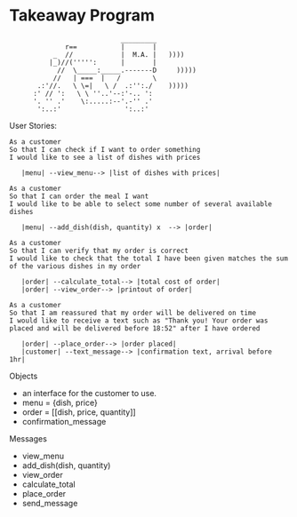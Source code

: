 Takeaway Program
==================
```
                            _________
              r==           |       |
           _  //            |  M.A. |   ))))
          |_)//(''''':      |       |
            //  \_____:_____.-------D     )))))
           //   | ===  |   /        \
       .:'//.   \ \=|   \ /  .:'':./    )))))
      :' // ':   \ \ ''..'--:'-.. ':
      '. '' .'    \:.....:--'.-'' .'
       ':..:'                ':..:'

 ```
User Stories:

```
As a customer
So that I can check if I want to order something
I would like to see a list of dishes with prices

   |menu| --view_menu--> |list of dishes with prices|

As a customer
So that I can order the meal I want
I would like to be able to select some number of several available dishes

   |menu| --add_dish(dish, quantity) x  --> |order|

As a customer
So that I can verify that my order is correct
I would like to check that the total I have been given matches the sum of the various dishes in my order

   |order| --calculate_total--> |total cost of order|
   |order| --view_order--> |printout of order|

As a customer
So that I am reassured that my order will be delivered on time
I would like to receive a text such as "Thank you! Your order was placed and will be delivered before 18:52" after I have ordered

   |order| --place_order--> |order placed|
   |customer| --text_message--> |confirmation text, arrival before 1hr|

```
Objects
- an interface for the customer to use.
- menu = {dish, price}
- order = [[dish, price, quantity]]
- confirmation_message

Messages
- view_menu
- add_dish(dish, quantity)
- view_order
- calculate_total
- place_order
- send_message
